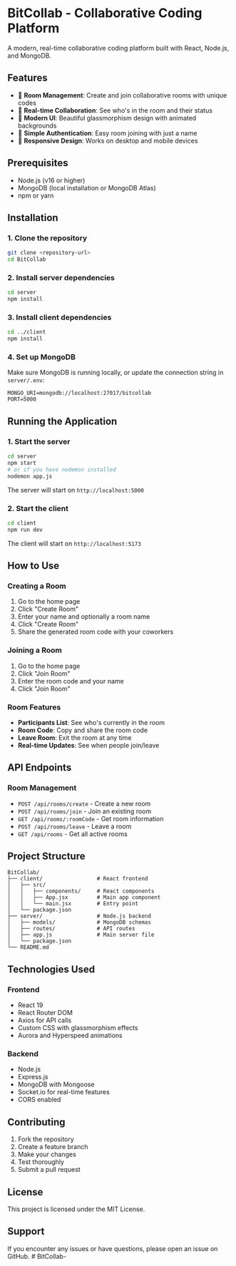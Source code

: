 # BitCollab - Collaborative Coding Platform

A modern, real-time collaborative coding platform built with React, Node.js, and MongoDB.

## Features

- 🚀 **Room Management**: Create and join collaborative rooms with unique codes
- 👥 **Real-time Collaboration**: See who's in the room and their status
- 🎨 **Modern UI**: Beautiful glassmorphism design with animated backgrounds
- 🔐 **Simple Authentication**: Easy room joining with just a name
- 📱 **Responsive Design**: Works on desktop and mobile devices

## Prerequisites

- Node.js (v16 or higher)
- MongoDB (local installation or MongoDB Atlas)
- npm or yarn

## Installation

### 1. Clone the repository
```bash
git clone <repository-url>
cd BitCollab
```

### 2. Install server dependencies
```bash
cd server
npm install
```

### 3. Install client dependencies
```bash
cd ../client
npm install
```

### 4. Set up MongoDB
Make sure MongoDB is running locally, or update the connection string in `server/.env`:

```env
MONGO_URI=mongodb://localhost:27017/bitcollab
PORT=5000
```

## Running the Application

### 1. Start the server
```bash
cd server
npm start
# or if you have nodemon installed
nodemon app.js
```

The server will start on `http://localhost:5000`

### 2. Start the client
```bash
cd client
npm run dev
```

The client will start on `http://localhost:5173`

## How to Use

### Creating a Room
1. Go to the home page
2. Click "Create Room"
3. Enter your name and optionally a room name
4. Click "Create Room"
5. Share the generated room code with your coworkers

### Joining a Room
1. Go to the home page
2. Click "Join Room"
3. Enter the room code and your name
4. Click "Join Room"

### Room Features
- **Participants List**: See who's currently in the room
- **Room Code**: Copy and share the room code
- **Leave Room**: Exit the room at any time
- **Real-time Updates**: See when people join/leave

## API Endpoints

### Room Management
- `POST /api/rooms/create` - Create a new room
- `POST /api/rooms/join` - Join an existing room
- `GET /api/rooms/:roomCode` - Get room information
- `POST /api/rooms/leave` - Leave a room
- `GET /api/rooms` - Get all active rooms

## Project Structure

```
BitCollab/
├── client/                 # React frontend
│   ├── src/
│   │   ├── components/     # React components
│   │   ├── App.jsx         # Main app component
│   │   └── main.jsx        # Entry point
│   └── package.json
├── server/                 # Node.js backend
│   ├── models/             # MongoDB schemas
│   ├── routes/             # API routes
│   ├── app.js              # Main server file
│   └── package.json
└── README.md
```

## Technologies Used

### Frontend
- React 19
- React Router DOM
- Axios for API calls
- Custom CSS with glassmorphism effects
- Aurora and Hyperspeed animations

### Backend
- Node.js
- Express.js
- MongoDB with Mongoose
- Socket.io for real-time features
- CORS enabled

## Contributing

1. Fork the repository
2. Create a feature branch
3. Make your changes
4. Test thoroughly
5. Submit a pull request

## License

This project is licensed under the MIT License.

## Support

If you encounter any issues or have questions, please open an issue on GitHub. #   B i t C o l l a b -  
 
